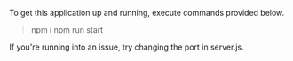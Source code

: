 To get this application up and running, execute commands provided below.

> npm i
> npm run start

If you're running into an issue, try changing the port in server.js.